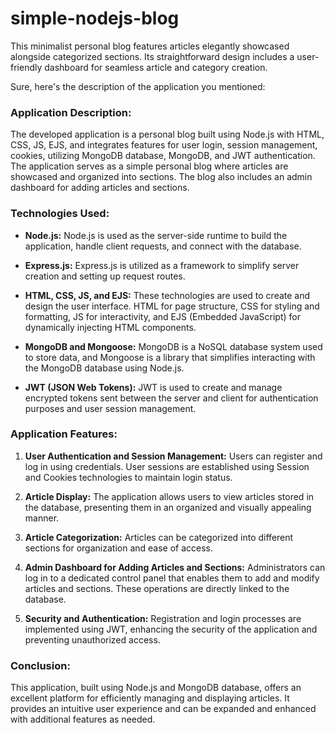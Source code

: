 # simple-nodejs-blog
This minimalist personal blog features articles elegantly showcased alongside categorized sections. Its straightforward design includes a user-friendly dashboard for seamless article and category creation.

Sure, here's the description of the application you mentioned:

### Application Description:

The developed application is a personal blog built using Node.js with HTML, CSS, JS, EJS, and integrates features for user login, session management, cookies, utilizing MongoDB database, MongoDB, and JWT authentication. The application serves as a simple personal blog where articles are showcased and organized into sections. The blog also includes an admin dashboard for adding articles and sections.

### Technologies Used:

- **Node.js:** Node.js is used as the server-side runtime to build the application, handle client requests, and connect with the database.

- **Express.js:** Express.js is utilized as a framework to simplify server creation and setting up request routes.

- **HTML, CSS, JS, and EJS:** These technologies are used to create and design the user interface. HTML for page structure, CSS for styling and formatting, JS for interactivity, and EJS (Embedded JavaScript) for dynamically injecting HTML components.

- **MongoDB and Mongoose:** MongoDB is a NoSQL database system used to store data, and Mongoose is a library that simplifies interacting with the MongoDB database using Node.js.

- **JWT (JSON Web Tokens):** JWT is used to create and manage encrypted tokens sent between the server and client for authentication purposes and user session management.

### Application Features:

1. **User Authentication and Session Management:**
   Users can register and log in using credentials. User sessions are established using Session and Cookies technologies to maintain login status.

2. **Article Display:**
   The application allows users to view articles stored in the database, presenting them in an organized and visually appealing manner.

3. **Article Categorization:**
   Articles can be categorized into different sections for organization and ease of access.

4. **Admin Dashboard for Adding Articles and Sections:**
   Administrators can log in to a dedicated control panel that enables them to add and modify articles and sections. These operations are directly linked to the database.

5. **Security and Authentication:**
   Registration and login processes are implemented using JWT, enhancing the security of the application and preventing unauthorized access.

### Conclusion:

This application, built using Node.js and MongoDB database, offers an excellent platform for efficiently managing and displaying articles. It provides an intuitive user experience and can be expanded and enhanced with additional features as needed.
